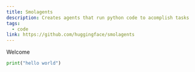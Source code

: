 ```yaml
---
title: Smolagents
description: Creates agents that run python code to acomplish tasks
tags:
  - code  
link: https://github.com/huggingface/smolagents
---
```


Welcome

```py
print("hello world")
```